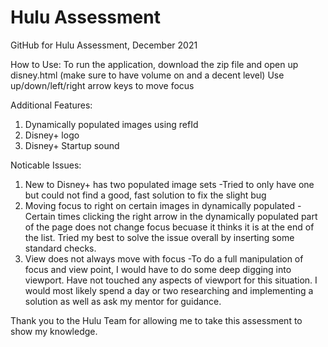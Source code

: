 # Hulu Assessment
GitHub for Hulu Assessment, December 2021

How to Use:
To run the application, download the zip file and open up disney.html (make sure to have volume on and a decent level)
Use up/down/left/right arrow keys to move focus

Additional Features:
1) Dynamically populated images using refId
2) Disney+ logo
3) Disney+ Startup sound

Noticable Issues:
1) New to Disney+ has two populated image sets
    -Tried to only have one but could not find a good, fast solution to fix the slight bug
2) Moving focus to right on certain images in dynamically populated
    -Certain times clicking the right arrow in the dynamically populated part of the page does not 
    change focus becuase it thinks it is at the end of the list. Tried my best to solve the issue overall by inserting 
    some standard checks.
3) View does not always move with focus
    -To do a full manipulation of focus and view point, I would have to do some deep digging into viewport. Have not
    touched any aspects of viewport for this situation. I would most likely spend a day or two researching and implementing
    a solution as well as ask my mentor for guidance.

Thank you to the Hulu Team for allowing me to take this assessment to show my knowledge.
